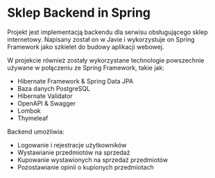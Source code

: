 # Sklep Backend in Spring

Projekt jest implementacją backendu dla serwisu obsługującego sklep internetowy.
Napisany został on w Javie i wykorzystuje on Spring Framework jako szkielet do
budowy aplikacji webowej.

W projekcie również zostały wykorzystane technologie powszechnie używane
w połączeniu ze Spring Framework, takie jak:
* Hibernate Framework & Spring Data JPA
* Baza danych PostgreSQL
* Hibernate Validator
* OpenAPI & Swagger
* Lombok
* Thymeleaf

Backend umożliwia:
* Logowanie i rejestracje użytkowników
* Wystawianie przedmiotów na sprzedaż
* Kupowanie wystawionych na sprzedaż przedmiotów
* Pozostawianie opinii o kupionych przedmiotach